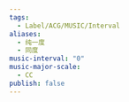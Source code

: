 ```yaml
---
tags:
  - Label/ACG/MUSIC/Interval
aliases:
  - 纯一度
  - 同度
music-interval: "0"
music-major-scale:
  - CC
publish: false
---
```

